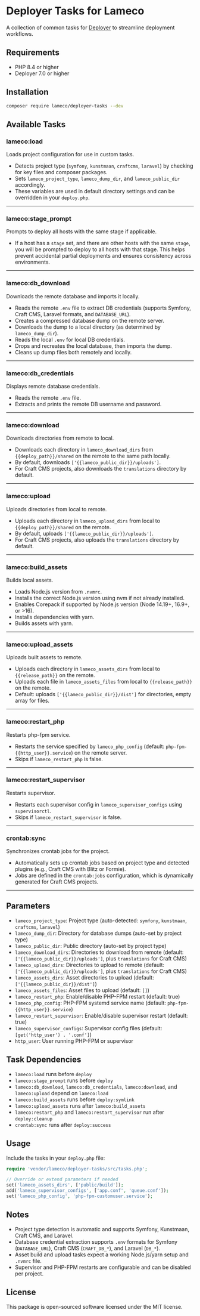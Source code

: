 # Deployer Tasks for Lameco

A collection of common tasks for [Deployer](https://deployer.org/) to streamline deployment workflows.

## Requirements

- PHP 8.4 or higher
- Deployer 7.0 or higher

## Installation

```bash
composer require lameco/deployer-tasks --dev
```

## Available Tasks

### lameco:load

Loads project configuration for use in custom tasks.

- Detects project type (`symfony`, `kunstmaan`, `craftcms`, `laravel`) by checking for key files and composer packages.
- Sets `lameco_project_type`, `lameco_dump_dir`, and `lameco_public_dir` accordingly.
- These variables are used in default directory settings and can be overridden in your `deploy.php`.

---

### lameco:stage_prompt

Prompts to deploy all hosts with the same stage if applicable.

- If a host has a `stage` set, and there are other hosts with the same `stage`, you will be prompted to deploy to all hosts with that stage. This helps prevent accidental partial deployments and ensures consistency across environments.

---

### lameco:db_download

Downloads the remote database and imports it locally.

- Reads the remote `.env` file to extract DB credentials (supports Symfony, Craft CMS, Laravel formats, and `DATABASE_URL`).
- Creates a compressed database dump on the remote server.
- Downloads the dump to a local directory (as determined by `lameco_dump_dir`).
- Reads the local `.env` for local DB credentials.
- Drops and recreates the local database, then imports the dump.
- Cleans up dump files both remotely and locally.

---

### lameco:db_credentials

Displays remote database credentials.

- Reads the remote `.env` file.
- Extracts and prints the remote DB username and password.

---

### lameco:download

Downloads directories from remote to local.

- Downloads each directory in `lameco_download_dirs` from `{{deploy_path}}/shared` on the remote to the same path locally.
- By default, downloads `['{{lameco_public_dir}}/uploads']`.
- For Craft CMS projects, also downloads the `translations` directory by default.

---

### lameco:upload

Uploads directories from local to remote.

- Uploads each directory in `lameco_upload_dirs` from local to `{{deploy_path}}/shared` on the remote.
- By default, uploads `['{{lameco_public_dir}}/uploads']`.
- For Craft CMS projects, also uploads the `translations` directory by default.

---

### lameco:build_assets

Builds local assets.

- Loads Node.js version from `.nvmrc`.
- Installs the correct Node.js version using nvm if not already installed.
- Enables Corepack if supported by Node.js version (Node 14.19+, 16.9+, or >16).
- Installs dependencies with yarn.
- Builds assets with yarn.

---

### lameco:upload_assets

Uploads built assets to remote.

- Uploads each directory in `lameco_assets_dirs` from local to `{{release_path}}` on the remote.
- Uploads each file in `lameco_assets_files` from local to `{{release_path}}` on the remote.
- Default: uploads `['{{lameco_public_dir}}/dist']` for directories, empty array for files.

---

### lameco:restart_php

Restarts php-fpm service.

- Restarts the service specified by `lameco_php_config` (default: `php-fpm-{{http_user}}.service`) on the remote server.
- Skips if `lameco_restart_php` is false.

---

### lameco:restart_supervisor

Restarts supervisor.

- Restarts each supervisor config in `lameco_supervisor_configs` using `supervisorctl`.
- Skips if `lameco_restart_supervisor` is false.

---

### crontab:sync

Synchronizes crontab jobs for the project.

- Automatically sets up crontab jobs based on project type and detected plugins (e.g., Craft CMS with Blitz or Formie).
- Jobs are defined in the `crontab:jobs` configuration, which is dynamically generated for Craft CMS projects.

---

## Parameters

- `lameco_project_type`: Project type (auto-detected: `symfony`, `kunstmaan`, `craftcms`, `laravel`)
- `lameco_dump_dir`: Directory for database dumps (auto-set by project type)
- `lameco_public_dir`: Public directory (auto-set by project type)
- `lameco_download_dirs`: Directories to download from remote (default: `['{{lameco_public_dir}}/uploads']`, plus `translations` for Craft CMS)
- `lameco_upload_dirs`: Directories to upload to remote (default: `['{{lameco_public_dir}}/uploads']`, plus `translations` for Craft CMS)
- `lameco_assets_dirs`: Asset directories to upload (default: `['{{lameco_public_dir}}/dist']`)
- `lameco_assets_files`: Asset files to upload (default: `[]`)
- `lameco_restart_php`: Enable/disable PHP-FPM restart (default: true)
- `lameco_php_config`: PHP-FPM systemd service name (default: `php-fpm-{{http_user}}.service`)
- `lameco_restart_supervisor`: Enable/disable supervisor restart (default: true)
- `lameco_supervisor_configs`: Supervisor config files (default: `[get('http_user') . '.conf']`)
- `http_user`: User running PHP-FPM or supervisor

## Task Dependencies

- `lameco:load` runs before `deploy`
- `lameco:stage_prompt` runs before `deploy`
- `lameco:db_download`, `lameco:db_credentials`, `lameco:download`, and `lameco:upload` depend on `lameco:load`
- `lameco:build_assets` runs before `deploy:symlink`
- `lameco:upload_assets` runs after `lameco:build_assets`
- `lameco:restart_php` and `lameco:restart_supervisor` run after `deploy:cleanup`
- `crontab:sync` runs after `deploy:success`

## Usage

Include the tasks in your `deploy.php` file:

```php
require 'vendor/lameco/deployer-tasks/src/tasks.php';

// Override or extend parameters if needed
set('lameco_assets_dirs', ['public/build']);
add('lameco_supervisor_configs', ['app.conf', 'queue.conf']);
set('lameco_php_config', 'php-fpm-customuser.service');
```

## Notes

- Project type detection is automatic and supports Symfony, Kunstmaan, Craft CMS, and Laravel.
- Database credential extraction supports `.env` formats for Symfony (`DATABASE_URL`), Craft CMS (`CRAFT_DB_*`), and Laravel (`DB_*`).
- Asset build and upload tasks expect a working Node.js/yarn setup and `.nvmrc` file.
- Supervisor and PHP-FPM restarts are configurable and can be disabled per project.

## License

This package is open-sourced software licensed under the MIT license.

